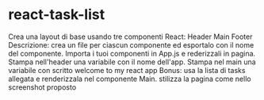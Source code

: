 # react-task-list
Crea una layout di base usando tre componenti React:
Header
Main
Footer
Descrizione:
crea un file per ciascun componente ed esportalo con il nome del componente.
Importa i tuoi componenti in App.js e rederizzali in pagina.
Stampa nell'header una variabile con il nome dell'app.
Stampa nel main una variabile con scritto welcome to my react app
Bonus:
usa la lista di tasks allegata e renderizzala nel componente Main.
stilizza la pagina come nello screenshot proposto
